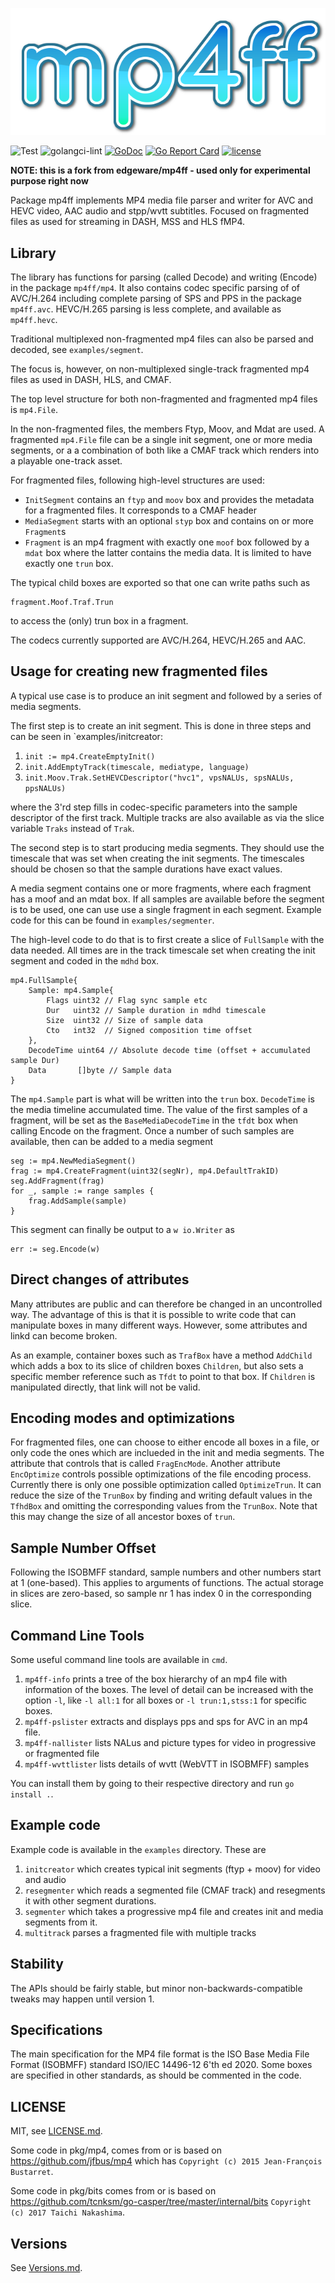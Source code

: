 ![Logo](images/logo.png)

![Test](https://github.com/jaypadia-frame/mp4ff/workflows/Go/badge.svg)
![golangci-lint](https://github.com/jaypadia-frame/mp4ff/workflows/golangci-lint/badge.svg?branch=master)
[![GoDoc](https://godoc.org/github.com/jaypadia-frame/mp4ff?status.svg)](http://godoc.org/github.com/jaypadia-frame/mp4ff)
[![Go Report Card](https://goreportcard.com/badge/github.com/jaypadia-frame/mp4ff)](https://goreportcard.com/report/github.com/jaypadia-frame/mp4ff)
[![license](https://img.shields.io/github/license/jaypadia-frame/mp4ff.svg)](https://github.com/jaypadia-frame/mp4ff/blob/master/LICENSE.md)

**NOTE: this is a fork from edgeware/mp4ff - used only for experimental purpose right now**

Package mp4ff implements MP4 media file parser and writer for AVC and HEVC video, AAC audio and stpp/wvtt subtitles.
Focused on fragmented files as used for streaming in DASH, MSS and HLS fMP4.

## Library

The library has functions for parsing (called Decode) and writing (Encode) in the package `mp4ff/mp4`.
It also contains codec specific parsing of of AVC/H.264 including complete parsing of
SPS and PPS in the package `mp4ff.avc`. HEVC/H.265 parsing is less complete, and available as `mp4ff.hevc`.

Traditional multiplexed non-fragmented mp4 files can also be parsed and decoded, see `examples/segment`.

The focus is, however, on non-multiplexed single-track fragmented mp4 files as used in DASH, HLS, and CMAF.

The top level structure for both non-fragmented and fragmented mp4 files is `mp4.File`.

In the non-fragmented files, the members Ftyp, Moov, and Mdat are used.
A fragmented `mp4.File` file can be a single init segment, one or more media segments, or a a
combination of both like a CMAF track which renders into a playable one-track asset.

For fragmented files, following high-level structures are used:

* `InitSegment` contains an `ftyp` and `moov` box and provides the metadata for a fragmented files.
   It corresponds to a CMAF header
* `MediaSegment` starts with an optional `styp` box and contains on or more `Fragment`s
* `Fragment` is an mp4 fragment with exactly one `moof` box followed by a `mdat` box where the latter
   contains the media data. It is limited to have exactly one `trun` box.

The typical child boxes are exported so that one can write paths such as

    fragment.Moof.Traf.Trun

to access the (only) trun box in a fragment.

The codecs currently supported are AVC/H.264, HEVC/H.265 and AAC.

## Usage for creating new fragmented files

A typical use case is to produce an init segment and followed by a series of media segments.

The first step is to create an init segment. This is done in three steps and can be seen in
`examples/initcreator:

1. `init := mp4.CreateEmptyInit()`
2. `init.AddEmptyTrack(timescale, mediatype, language)`
3. `init.Moov.Trak.SetHEVCDescriptor("hvc1", vpsNALUs, spsNALUs, ppsNALUs)`

where the 3'rd step fills in codec-specific parameters into the sample descriptor of the first track.
Multiple tracks are also available as via the slice variable `Traks` instead of `Trak`.

The second step is to start producing media segments. They should use the timescale that
was set when creating the init segments. The timescales should be chosen so that the
sample durations have exact values.

A media segment contains one or more fragments, where each fragment has a moof and an mdat box.
If all samples are available before the segment is to be used, one can use use a single
fragment in each segment. Example code for this can be found in `examples/segmenter`.

The high-level code to do that is to first create a slice of `FullSample` with the data needed.
All times are in the track timescale set when creating the init segment and coded in the `mdhd` box.

	mp4.FullSample{
		Sample: mp4.Sample{
	        Flags uint32 // Flag sync sample etc
	        Dur   uint32 // Sample duration in mdhd timescale
	        Size  uint32 // Size of sample data
	        Cto   int32  // Signed composition time offset
		},
	    DecodeTime uint64 // Absolute decode time (offset + accumulated sample Dur)
	    Data       []byte // Sample data
	}

The `mp4.Sample` part is what will be written into the `trun` box.
`DecodeTime` is the media timeline accumulated time. The value of the first samples of a fragment, will
be set as the `BaseMediaDecodeTime` in the `tfdt` box when calling Encode on the fragment.
Once a number of such samples are available, then can be added to a media segment

	seg := mp4.NewMediaSegment()
	frag := mp4.CreateFragment(uint32(segNr), mp4.DefaultTrakID)
	seg.AddFragment(frag)
	for _, sample := range samples {
		frag.AddSample(sample)
	}

This segment can finally be output to a `w io.Writer` as

    err := seg.Encode(w)

## Direct changes of attributes

Many attributes are public and can therefore be changed in an uncontrolled way.
The advantage of this is that it is possible to write code that can manipulate boxes
in many different ways. However, some attributes and linkd can become broken.

As an example, container boxes such as `TrafBox` have a method `AddChild` which
adds a box to its slice of children boxes `Children`, but also sets a specific
member reference such as `Tfdt`  to point to that box. If `Children` is manipulated
directly, that link will not be valid.

## Encoding modes and optimizations
For fragmented files, one can choose to either encode all boxes in a file, or only code
the ones which are inclueded in the init and media segments. The attribute that controls that
is called `FragEncMode`.
Another attribute `EncOptimize` controls possible optimizations of the file encoding process.
Currently there is only one possible optimization called `OptimizeTrun`.
It can reduce the size of the `TrunBox` by finding and writing default
values in the `TfhdBox` and omitting the corresponding values from the `TrunBox`.
Note that this may change the size of all ancestor boxes of `trun`.

## Sample Number Offset
Following the ISOBMFF standard, sample numbers and other numbers start at 1 (one-based).
This applies to arguments of functions. The actual storage in slices are zero-based, so
sample nr 1 has index 0 in the corresponding slice.

## Command Line Tools

Some useful command line tools are available in `cmd`.

1. `mp4ff-info` prints a tree of the box hierarchy of an mp4 file with information
    of the boxes. The level of detail can be increased with the option `-l`, like `-l all:1` for all boxes or `-l trun:1,stss:1` for specific boxes.
2. `mp4ff-pslister` extracts and displays pps and sps for AVC in an mp4 file.
3. `mp4ff-nallister` lists NALus and picture types for video in progressive or fragmented file
4. `mp4ff-wvttlister` lists details of wvtt (WebVTT in ISOBMFF) samples

You can install them by going to their respective directory and run `go install .`.

## Example code

Example code is available in the `examples` directory.
These are

1. `initcreator` which creates typical init segments (ftyp + moov) for video and audio
2. `resegmenter` which reads a segmented file (CMAF track) and resegments it with other
    segment durations.
3. `segmenter` which takes a progressive mp4 file and creates init and media segments from it.
4. `multitrack` parses a fragmented file with multiple tracks

## Stability
The APIs should be fairly stable, but minor non-backwards-compatible tweaks may happen until version 1.

## Specifications
The main specification for the MP4 file format is the ISO Base Media File Format (ISOBMFF) standard
ISO/IEC 14496-12 6'th ed 2020. Some boxes are specified in other standards, as should be commented
in the code.

## LICENSE

MIT, see [LICENSE.md](LICENSE.md).

Some code in pkg/mp4, comes from or is based on https://github.com/jfbus/mp4 which has
`Copyright (c) 2015 Jean-François Bustarret`.

Some code in pkg/bits comes from or is based on https://github.com/tcnksm/go-casper/tree/master/internal/bits
`Copyright (c) 2017 Taichi Nakashima`.

## Versions

See [Versions.md](Versions.md).
